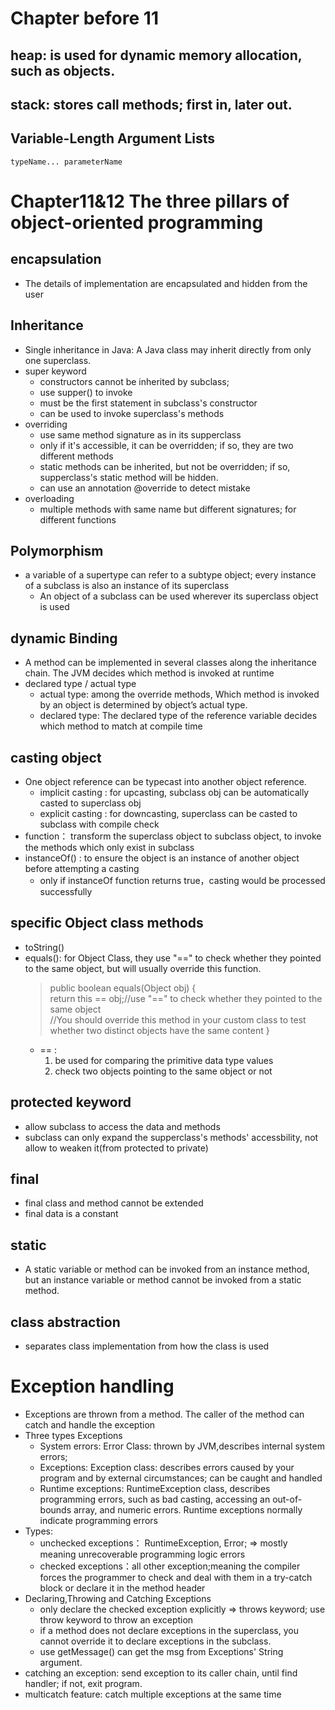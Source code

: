 # Chapter before 11
## heap: is used for dynamic memory allocation, such as objects.
## stack: stores call methods; first in, later out.
## Variable-Length Argument Lists
    typeName... parameterName

# Chapter11&12 The three pillars of object-oriented programming
## encapsulation
- The details of implementation are encapsulated and hidden from the user
## Inheritance
- Single inheritance in Java: A Java class may inherit directly from only one superclass.
- super keyword
    + constructors cannot be inherited by subclass; 
    + use supper() to invoke
    + must be the first statement in subclass's constructor 
    + can be used to invoke superclass's methods
- overriding
    + use same method signature as in its supperclass
    + only if it's accessible, it can be overridden; if so, they are two different methods
    + static methods can be inherited, but not be overridden; if so, supperclass's static method will be hidden.
    + can use an annotation @override to detect mistake
- overloading
    + multiple methods with same name but different signatures; for different functions
    
## Polymorphism
- a variable of a supertype can refer to a subtype object; every instance of a subclass is also an instance of its superclass
    + An object of a subclass can be used wherever its superclass object is used
    
## dynamic Binding
- A method can be implemented in several classes along the inheritance chain. The JVM decides which method is invoked at runtime
- declared type / actual type
    + actual type: among the override methods, Which method is invoked by an object is determined by object’s actual type.
    + declared type: The declared type of the reference variable decides which method to match at compile time
    
## casting object
- One object reference can be typecast into another object reference. 
    + implicit casting : for upcasting, subclass obj can be automatically casted to superclass obj
    + explicit casting : for downcasting, superclass can be casted to subclass with compile check
- function： transform the superclass object to subclass object, to invoke the methods which only exist in subclass    
- instanceOf() : to ensure the object is an instance of another object before attempting a casting   
    + only if instanceOf function returns true，casting would be processed successfully
    
## specific Object class methods
- toString()
- equals(): for Object Class, they use "==" to check whether they pointed to the same object, but will usually override this function.
  > public boolean equals(Object obj) {  
  > return this == obj;//use "==" to check whether they pointed to the same object  
  > //You should override this method in your custom class to test whether two distinct objects have the same content
  > }  
  + == :
    1. be used for comparing the primitive data type values
    2. check two objects pointing to the same object or not
  
## protected keyword
- allow subclass to access the data and methods
- subclass can only expand the supperclass's methods' accessbility, not allow to weaken it(from protected to private)

## final
- final class and method cannot be extended
- final data is a constant
## static
- A static variable or method can be invoked from an instance method, but an instance variable or method cannot be invoked from a static method.
  
## class abstraction
- separates class implementation from how the class is used

# Exception handling
- Exceptions are thrown from a method. The caller of the method can catch and handle the exception
- Three types Exceptions
  + System errors: Error Class: thrown by JVM,describes internal system errors;  
  + Exceptions: Exception class: describes errors caused by your program and by external circumstances; can be caught and handled
  + Runtime exceptions: RuntimeException class, describes programming errors, such as bad casting, accessing an out-of-bounds array, and
    numeric errors. Runtime exceptions normally indicate programming errors 
- Types:
  + unchecked exceptions： RuntimeException, Error; => mostly meaning unrecoverable programming logic errors
  + checked exceptions：all other exception;meaning the compiler forces the programmer to check and deal with them in a try-catch block or declare it in the method header
- Declaring,Throwing and Catching Exceptions
  + only declare the checked exception explicitly => throws keyword; use throw keyword to throw an exception
  + if a method does not declare exceptions in the superclass, you cannot override it to declare exceptions in the subclass.
  + use getMessage() can get the msg from Exceptions' String argument.
- catching an exception: send exception to its caller chain, until find handler; if not, exit program.  
- multicatch feature: catch multiple exceptions at the same time 